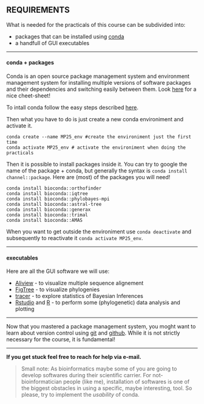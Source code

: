 ## REQUIREMENTS


What is needed for the practicals of this course can be subdivided into:


- packages that can be installed using [conda](https://en.wikipedia.org/wiki/Conda_package_manager)
- a handfull of GUI executables


---


#### conda + packages


Conda is an open source package management system and environment management system for installing multiple versions of software packages and their dependencies and switching easily between them. Look [here](https://docs.conda.io/projects/conda/en/4.6.0/_downloads/52a95608c49671267e40c689e0bc00ca/conda-cheatsheet.pdf) for a nice cheet-sheet!


To intall conda follow the easy steps described [here](https://docs.conda.io/projects/conda/en/stable/user-guide/install/index.html).


Then what you have to do is just create a new conda environiment and activate it.


```
conda create --name MP25_env #create the environiment just the first time
conda activate MP25_env # activate the environiment when doing the practicals
```

Then it is possible to install packages inside it. You can try to google the name of the package + conda, but generally the syntax is ```conda install channel::package```. Here are (most) of the packages you will need!


```
conda install bioconda::orthofinder
conda install bioconda::iqtree
conda install bioconda::phylobayes-mpi
conda install bioconda::astral-tree
conda install bioconda::generax
conda install bioconda::trimal
conda install bioconda::AMAS
```

When you want to get outside the environiment use ```conda deactivate``` and subsequently to reactivate it ```conda activate MP25_env```.


---


#### executables


Here are all the GUI software we will use:

* [Aliview](https://github.com/AliView/AliView) - to visualize multiple sequence alignement
* [FigTree](http://tree.bio.ed.ac.uk/software/figtree/) - to visualize phylogenies
* [tracer](http://tree.bio.ed.ac.uk/software/tracer/) - to explore statistics of Bayesian Inferences
* [Rstudio](https://posit.co/downloads/) and [R](https://www.r-project.org/) - to perform some (phylogenetic) data analysis and plotting


---


Now that you mastered a package management system, you moght want to learn about version control using [git](https://git-scm.com/) and [github](https://docs.github.com/en/get-started/start-your-journey/hello-world). While it is not strictly necessary for the course, it is fundamental!


---


**If you get stuck feel free to reach for help via e-mail.**


> Small note: As bioinformatics maybe some of you are going to develop softwares during their scientific carrier. For not-bioinformatician people (like me), installation of softwares is one of the biggest obstacles in using a specific, maybe interesting, tool. So please, try to implement the *usability* of conda.